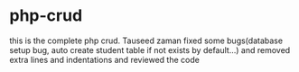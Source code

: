 # php-crud
this is the complete php crud.
Tauseed zaman fixed some bugs(database setup bug, auto create student table if not exists by default...) and removed extra lines and indentations and reviewed the code
